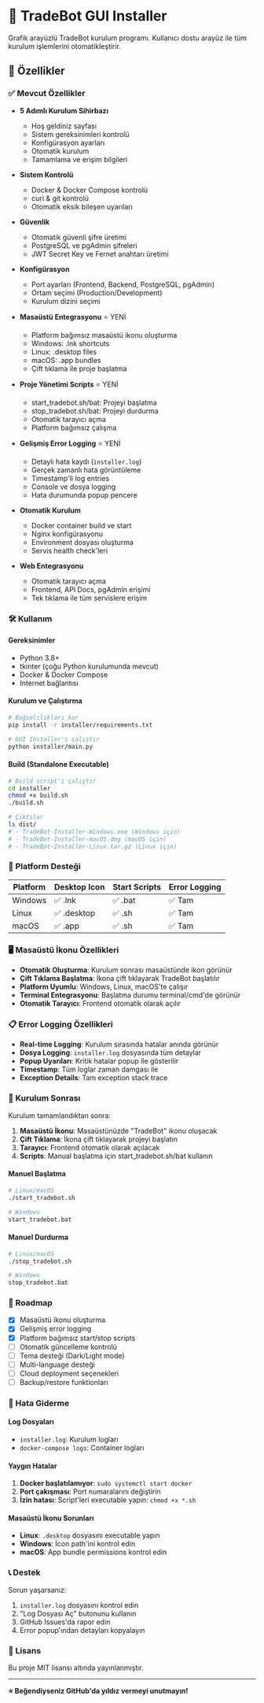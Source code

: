 # 🚀 TradeBot GUI Installer

Grafik arayüzlü TradeBot kurulum programı. Kullanıcı dostu arayüz ile tüm kurulum işlemlerini otomatikleştirir.

## 🌟 Özellikler

### ✅ Mevcut Özellikler

- **5 Adımlı Kurulum Sihirbazı**
  - Hoş geldiniz sayfası
  - Sistem gereksinimleri kontrolü
  - Konfigürasyon ayarları
  - Otomatik kurulum
  - Tamamlama ve erişim bilgileri

- **Sistem Kontrolü**
  - Docker & Docker Compose kontrolü
  - curl & git kontrolü
  - Otomatik eksik bileşen uyarıları

- **Güvenlik**
  - Otomatik güvenli şifre üretimi
  - PostgreSQL ve pgAdmin şifreleri
  - JWT Secret Key ve Fernet anahtarı üretimi

- **Konfigürasyon**
  - Port ayarları (Frontend, Backend, PostgreSQL, pgAdmin)
  - Ortam seçimi (Production/Development)
  - Kurulum dizini seçimi

- **Masaüstü Entegrasyonu** ⭐ YENİ
  - Platform bağımsız masaüstü ikonu oluşturma
  - Windows: .lnk shortcuts
  - Linux: .desktop files
  - macOS: .app bundles
  - Çift tıklama ile proje başlatma

- **Proje Yönetimi Scripts** ⭐ YENİ
  - start_tradebot.sh/bat: Projeyi başlatma
  - stop_tradebot.sh/bat: Projeyi durdurma
  - Otomatik tarayıcı açma
  - Platform bağımsız çalışma

- **Gelişmiş Error Logging** ⭐ YENİ
  - Detaylı hata kaydı (`installer.log`)
  - Gerçek zamanlı hata görüntüleme
  - Timestamp'li log entries
  - Console ve dosya logging
  - Hata durumunda popup pencere

- **Otomatik Kurulum**
  - Docker container build ve start
  - Nginx konfigürasyonu
  - Environment dosyası oluşturma
  - Servis health check'leri

- **Web Entegrasyonu**
  - Otomatik tarayıcı açma
  - Frontend, API Docs, pgAdmin erişimi
  - Tek tıklama ile tüm servislere erişim

### 🛠️ Kullanım

#### Gereksinimler

- Python 3.8+
- tkinter (çoğu Python kurulumunda mevcut)
- Docker & Docker Compose
- Internet bağlantısı

#### Kurulum ve Çalıştırma

```bash
# Bağımlılıkları kur
pip install -r installer/requirements.txt

# GUI Installer'ı çalıştır
python installer/main.py
```

#### Build (Standalone Executable)

```bash
# Build script'i çalıştır
cd installer
chmod +x build.sh
./build.sh

# Çıktılar
ls dist/
# - TradeBot-Installer-Windows.exe (Windows için)
# - TradeBot-Installer-macOS.dmg (macOS için)
# - TradeBot-Installer-Linux.tar.gz (Linux için)
```

### 📱 Platform Desteği

| Platform | Desktop Icon | Start Scripts | Error Logging |
|----------|--------------|---------------|---------------|
| Windows  | ✅ .lnk      | ✅ .bat       | ✅ Tam       |
| Linux    | ✅ .desktop  | ✅ .sh        | ✅ Tam       |
| macOS    | ✅ .app      | ✅ .sh        | ✅ Tam       |

### 🖥️ Masaüstü İkonu Özellikleri

- **Otomatik Oluşturma**: Kurulum sonrası masaüstünde ikon görünür
- **Çift Tıklama Başlatma**: İkona çift tıklayarak TradeBot başlatılır
- **Platform Uyumlu**: Windows, Linux, macOS'te çalışır
- **Terminal Entegrasyonu**: Başlatma durumu terminal/cmd'de görünür
- **Otomatik Tarayıcı**: Frontend otomatik olarak açılır

### 📋 Error Logging Özellikleri

- **Real-time Logging**: Kurulum sırasında hatalar anında görünür
- **Dosya Logging**: `installer.log` dosyasında tüm detaylar
- **Popup Uyarıları**: Kritik hatalar popup ile gösterilir
- **Timestamp**: Tüm loglar zaman damgası ile
- **Exception Details**: Tam exception stack trace

### 🚀 Kurulum Sonrası

Kurulum tamamlandıktan sonra:

1. **Masaüstü İkonu**: Masaüstünüzde "TradeBot" ikonu oluşacak
2. **Çift Tıklama**: İkona çift tıklayarak projeyi başlatın
3. **Tarayıcı**: Frontend otomatik olarak açılacak
4. **Scripts**: Manual başlatma için start_tradebot.sh/bat kullanın

#### Manuel Başlatma

```bash
# Linux/macOS
./start_tradebot.sh

# Windows
start_tradebot.bat
```

#### Manuel Durdurma

```bash
# Linux/macOS
./stop_tradebot.sh

# Windows
stop_tradebot.bat
```

### 🎯 Roadmap

- [x] Masaüstü ikonu oluşturma
- [x] Gelişmiş error logging
- [x] Platform bağımsız start/stop scripts
- [ ] Otomatik güncelleme kontrolü
- [ ] Tema desteği (Dark/Light mode)
- [ ] Multi-language desteği
- [ ] Cloud deployment seçenekleri
- [ ] Backup/restore funktionları

### 🐛 Hata Giderme

#### Log Dosyaları

- `installer.log`: Kurulum logları
- `docker-compose logs`: Container logları

#### Yaygın Hatalar

1. **Docker başlatılamıyor**: `sudo systemctl start docker`
2. **Port çakışması**: Port numaralarını değiştirin
3. **İzin hatası**: Script'leri executable yapın: `chmod +x *.sh`

#### Masaüstü İkonu Sorunları

- **Linux**: `.desktop` dosyasını executable yapın
- **Windows**: İcon path'ini kontrol edin
- **macOS**: App bundle permissions kontrol edin

### 📞 Destek

Sorun yaşarsanız:

1. `installer.log` dosyasını kontrol edin
2. "Log Dosyası Aç" butonunu kullanın
3. GitHub Issues'da rapor edin
4. Error popup'ından detayları kopyalayın

### 📄 Lisans

Bu proje MIT lisansı altında yayınlanmıştır.

---

**⭐ Beğendiyseniz GitHub'da yıldız vermeyi unutmayın!**

